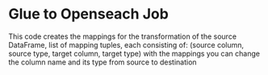 # Glue to Openseach Job

This code creates the mappings for the transformation of the source DataFrame, list of mapping tuples, each consisting of: (source column, source type, target column, target type) with the mappings you can change the column name and its type from source to destination